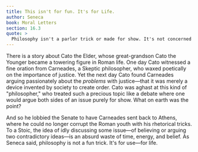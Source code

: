 ```yaml
---
title: This isn't for fun. It's for Life.
author: Seneca
book: Moral Letters
section: 16.3
quote: >
  Philosophy isn't a parlor trick or made for show. It's not concerned with words, but with facts. It's not employed for some pleasure before the day is spent, or to relieve the uneasiness of our leisure. It shapes and builds up the soul, it gives order to life, guides action, shows what should and shouldn't be done—it sits at the rudder steering our course as we vacillate in uncertainties. Without it, no one can live without fear or free from care. Countless things happen every hour that require advice, and such advice is to be sought out in philosophy.
---
```


There is a story about Cato the Elder, whose great-grandson Cato the Younger became a towering figure in Roman life. One day Cato witnessed a fine oration from Carneades, a Skeptic philosopher, who waxed poetically on the importance of justice. Yet the next day Cato found Carneades arguing passionately about the _problems_ with justice—that it was merely a device invented by society to create order. Cato was aghast at this kind of "philosopher," who treated such a precious topic like a debate where one would argue both sides of an issue purely for show. What on earth was the point?

And so he lobbied the Senate to have Carneades sent back to Athens, where he could no longer corrupt the Roman youth with his rhetorical tricks. To a Stoic, the idea of idly discussing some issue—of believing or arguing two contradictory ideas—is an absurd waste of time, energy, and belief. As Seneca said, philosophy is not a fun trick. It's for use—for life.
